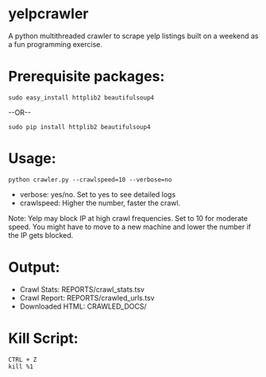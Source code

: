 yelpcrawler
===========

A python multithreaded crawler to scrape yelp listings built on a weekend as a fun programming exercise.

Prerequisite packages:
=============

    sudo easy_install httplib2 beautifulsoup4

--OR--

    sudo pip install httplib2 beautifulsoup4

Usage:
=======

    python crawler.py --crawlspeed=10 --verbose=no

- verbose: yes/no. Set to yes to see detailed logs
- crawlspeed: Higher the number, faster the crawl.

Note: Yelp may block IP at high crawl frequencies. Set to 10 for moderate speed. 
      You might have to move to a new machine and lower the number if the IP gets blocked.

Output:
=========
* Crawl Stats: REPORTS/crawl_stats.tsv
* Crawl Report: REPORTS/crawled_urls.tsv
* Downloaded HTML: CRAWLED_DOCS/

Kill Script:
==========

    CTRL + Z
    kill %1


